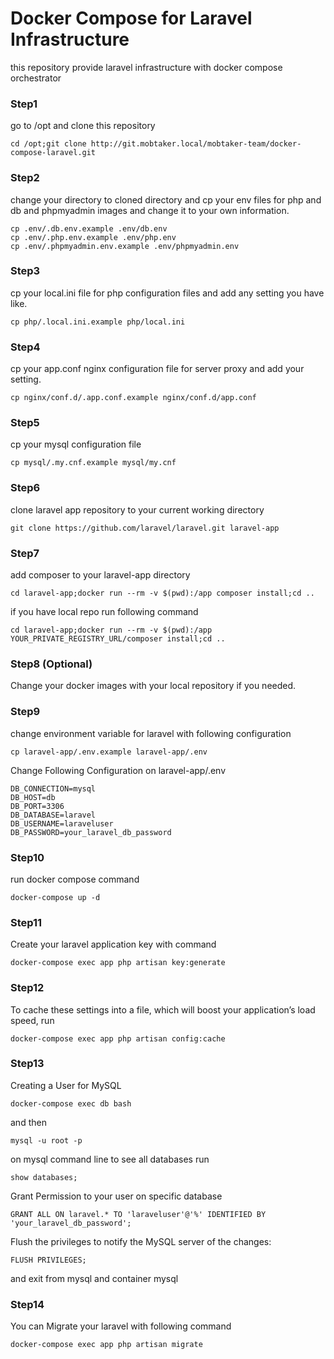 # Docker Compose for Laravel Infrastructure
this repository provide laravel infrastructure with docker compose orchestrator

### Step1
go to /opt and clone this repository
```
cd /opt;git clone http://git.mobtaker.local/mobtaker-team/docker-compose-laravel.git
```

### Step2
change your directory to cloned directory and cp your env files for php and db and phpmyadmin images and change it to your own information.
```
cp .env/.db.env.example .env/db.env
cp .env/.php.env.example .env/php.env
cp .env/.phpmyadmin.env.example .env/phpmyadmin.env
```

### Step3
cp your local.ini file for php configuration files and add any setting you have like.
```
cp php/.local.ini.example php/local.ini
```

### Step4
cp your app.conf nginx configuration file for server proxy and add your setting.
```
cp nginx/conf.d/.app.conf.example nginx/conf.d/app.conf
```
### Step5
cp your mysql configuration file
```
cp mysql/.my.cnf.example mysql/my.cnf
```


### Step6
clone laravel app repository to your current working directory
```
git clone https://github.com/laravel/laravel.git laravel-app
```

### Step7
add composer to your laravel-app directory
```
cd laravel-app;docker run --rm -v $(pwd):/app composer install;cd ..
```
if you have local repo run following command
```
cd laravel-app;docker run --rm -v $(pwd):/app YOUR_PRIVATE_REGISTRY_URL/composer install;cd ..
```

### Step8 (Optional)
Change your docker images with your local repository if you needed.

### Step9
change environment variable for laravel with following configuration
```
cp laravel-app/.env.example laravel-app/.env
```

Change Following Configuration on laravel-app/.env
```
DB_CONNECTION=mysql
DB_HOST=db
DB_PORT=3306
DB_DATABASE=laravel
DB_USERNAME=laraveluser
DB_PASSWORD=your_laravel_db_password
```


### Step10
run docker compose command
```
docker-compose up -d
```

### Step11
Create your laravel application key with command
```
docker-compose exec app php artisan key:generate
```

### Step12
To cache these settings into a file, which will boost your application’s load speed, run
```
docker-compose exec app php artisan config:cache
```

### Step13
Creating a User for MySQL
```
docker-compose exec db bash
```
and then 
```
mysql -u root -p
```

on mysql command line to see all databases run
```
show databases;
```

Grant Permission to your user on specific database
```
GRANT ALL ON laravel.* TO 'laraveluser'@'%' IDENTIFIED BY 'your_laravel_db_password';
```

Flush the privileges to notify the MySQL server of the changes:
```
FLUSH PRIVILEGES;
```
and exit from mysql and container mysql

### Step14
You can Migrate your laravel with following command
```
docker-compose exec app php artisan migrate
```
